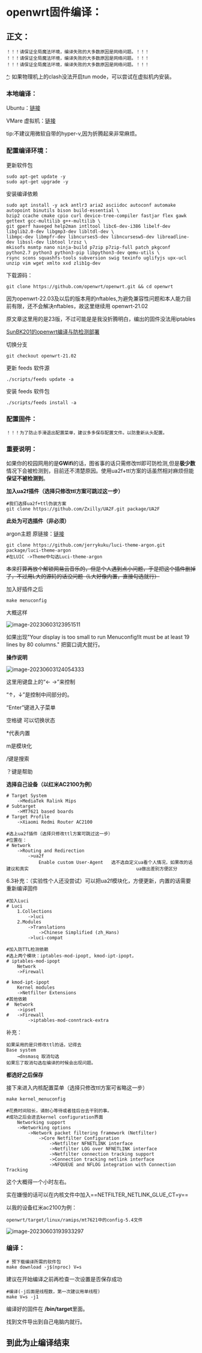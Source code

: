 # openwrt固件编译：

## 正文：

```
！！！请保证全局魔法环境，编译失败的大多数原因是网络问题。！！！
！！！请保证全局魔法环境，编译失败的大多数原因是网络问题。！！！
！！！请保证全局魔法环境，编译失败的大多数原因是网络问题。！！！
```

[^]: 如果物理机上的clash没法开启tun mode，可以尝试在虚拟机内安装。

### 本地编译：

Ubuntu：[链接](https://cn.ubuntu.com/download/desktop)

VMare 虚拟机：[链接](https://customerconnect.vmware.com/cn/downloads/details?downloadGroup=WKST-PLAYER-1701&productId=1377&rPId=100678)

tip:不建议用微软自带的hyper-v,因为折腾起来非常麻烦。



### 配置编译环境：

更新软件包

```
sudo apt-get update -y
sudo apt-get upgrade -y
```

安装编译依赖

```
sudo apt install -y ack antlr3 aria2 asciidoc autoconf automake autopoint binutils bison build-essential \
bzip2 ccache cmake cpio curl device-tree-compiler fastjar flex gawk gettext gcc-multilib g++-multilib \
git gperf haveged help2man intltool libc6-dev-i386 libelf-dev libglib2.0-dev libgmp3-dev libltdl-dev \
libmpc-dev libmpfr-dev libncurses5-dev libncursesw5-dev libreadline-dev libssl-dev libtool lrzsz \
mkisofs msmtp nano ninja-build p7zip p7zip-full patch pkgconf python2.7 python3 python3-pip libpython3-dev qemu-utils \
rsync scons squashfs-tools subversion swig texinfo uglifyjs upx-ucl unzip vim wget xmlto xxd zlib1g-dev
```

下载源码：

```
git clone https://github.com/openwrt/openwrt.git && cd openwrt
```

因为openwrt-22.03及以后的版本用的nftables,为避免兼容性问题和本人能力目前有限，还不会解决nftables，故这里继续用 openwrt-21.02

原文章这里用的是23版，不过可能是是我没折腾明白，编出的固件没法用iptables

 [SunBK201的openwrt编译与防检测部署](https://sunbk201public.notion.site/sunbk201public/OpenWrt-f59ae1a76741486092c27bc24dbadc59)

切换分支


~~~
git checkout openwrt-21.02
~~~

更新 feeds 软件源


```
./scripts/feeds update -a
```

安装 feeds 软件包

```
./scripts/feeds install -a
```

[^注]: 此处即使在魔法环境下也会下载失败，多试几次就行了

### 配置固件：

```
！！！为了防止手滑退出配置菜单，建议多多保存配置文件。以防重新从头配置。
```

### 重要说明：

如果你的校园网用的是**GWifi**的话，图省事的话只需修改ttl即可防检测,但是**极少数**情况下会被检测到，目前还不清楚原因。使用ua2f+ttl方案的话虽然相对麻烦但能**保证不被检测到**。



**加入ua2f插件（选择只修改ttl方案可跳过这一步）**

```
#我们选择ua2f+ttl伪装方案
git clone https://github.com/Zxilly/UA2F.git package/UA2F
```



**此处为可选插件（非必须）**

argon主题
原链接：[链接](https://github.com/jerrykuku/luci-theme-argon)

```
git clone https://github.com/jerrykuku/luci-theme-argon.git  package/luci-theme-argon
#在LUIC ->Theme中勾选Luci-theme-argon
```

~~本来打算再放个解锁网易云音乐的，但是个人遇到点小问题，于是把这个插件删掉了，不过用L大的源码的话没问题（L大好像内置，直接勾选就行）~~



加入好插件之后

```
make menuconfig	
```

大概这样

![image-20230603123951511](assets/image-20230603123951511.png)

如果出现"Your display is too small to run Menuconfig!It must be at least 19 lines by 80 columns." 把窗口调大就行。 

**操作说明**

![image-20230603124054333](assets/image-20230603124054333.png)

这里用键盘上的“← →”来控制

“↑，↓”是控制中间部分的。

“Enter”键进入子菜单

空格键 可以切换状态

*代表内置

m是模块化

/键是搜索

？键是帮助

**选择自己设备（以红米AC2100为例）**

```
# Target System
	->MediaTek Ralink Mips
# Subtarget
	->MT7621 based boards
# Target Profile
	->Xiaomi Redmi Router AC2100
```

```
#选上ua2f插件（选择只修改ttl方案可跳过这一步）
#位置在：
# Network
	->Routing and Redirection
		->ua2f
			Enable custom User-Agent   选不选自定义ua看个人情况，如果改的话建议和真实										   ua做出差别方便区分
```

6.3补充：（实验性个人还没尝试）可以把ua2f模块化<M>，方便更新，内置的话需要重新编译固件

```
#加入Luci
# Luci
	1.Collections
		->luci
	2.Modules
		->Translations
			->Chinese Simplified (zh_Hans)
		->luci-compat
```

```
#加入防TTL检测依赖
#选上两个模块：iptables-mod-ipopt, kmod-ipt-ipopt，
# iptables-mod-ipopt
	Network
	->Firewall
    
# kmod-ipt-ipopt
	Kernel modules
	->Netfilter Extensions
#其他依赖
#  Network
	->ipset
#	->Firewall
		->iptables-mod-conntrack-extra	
```

补充：

```
如果采用的是只修改ttl的话，记得去
Base system
	→dnsmasq 取消勾选
如果忘了取消勾选在编译的时候会出现问题。
```

**都选好之后保存** 

接下来进入内核配置菜单（选择只修改ttl方案可省略这一步）

```
make kernel_menuconfig
```

```
#花费时间较长，请耐心等待或者挂后台去干别的事。
#成功之后会进去kernel configuration界面
	Networking support
	->Networking options
		->Network packet filtering framework (Netfilter)
			->Core Netfilter Configuration
				->Netfilter NFNETLINK interface
				->Netfilter LOG over NFNETLINK interface
				->Netfilter connection tracking support
				->Connection tracking netlink interface
				->NFQUEUE and NFLOG integration with Connection Tracking
```

这个大概得一个小时左右。

实在嫌慢的话可以在内核文件中加入==NETFILTER_NETLINK_GLUE_CT=y==

以我的设备红米ac2100为例：

```
openwrt/target/linux/ramips/mt7621中的config-5.4文件
```

![image-20230603193933297](assets/image-20230603193933297.png)



### 编译：

```
# 预下载编译所需的软件包
make download -j$(nproc) V=s
```

[^]: 确保这里没有报错，报错的话多试几次。

建议在开始编译之前再检查一次设置是否保存成功

```
#编译(-j后面是线程数，第一次建议用单线程)
make V=s -j1
```

编译好的固件在 **/bin/target**里面。

找到文件导出到自己电脑内就行。

## 到此为止编译结束



